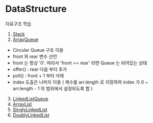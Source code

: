 # DataStructure
자료구조 학습

1. [Stack](https://github.com/YUMIN113/DataStructure/tree/main/datastructure/src/main/java/com/study/datastructure/mystack)
2. [ArrayQueue](https://github.com/YUMIN113/DataStructure/tree/main/datastructure/src/main/java/com/study/datastructure/myqueue/myarrayqueue)
- Circular Queue 구조 이용
- front 와 rear 변수 선언
- front 는 항상 '0'. 따라서 'front == rear' 라면 Queue 는 비어있는 상태
- offer() : rear 다음 부터 추가
- poll() : front + 1 부터 삭제
- index 도출은 나머지 이용 ( 제수를 arr.length 로 지정하여 index 가 0 ~ arr.length - 1 의 범위에서 설정되도록 함 ) 
3. [LinkedListQueue](https://github.com/YUMIN113/DataStructure/tree/main/datastructure/src/main/java/com/study/datastructure/myqueue/mylinkedlistqueue)
4. [ArrayList](https://github.com/YUMIN113/DataStructure/tree/main/datastructure/src/main/java/com/study/datastructure/myarraylist)
5. [SinglyLinkedList](https://github.com/YUMIN113/DataStructure/tree/main/datastructure/src/main/java/com/study/datastructure/mylinkedlist/mysinglylinkedlist)
6. [DoublyLinkedList](https://github.com/YUMIN113/DataStructure/tree/main/datastructure/src/main/java/com/study/datastructure/mylinkedlist/mydoublylinkedlist)
